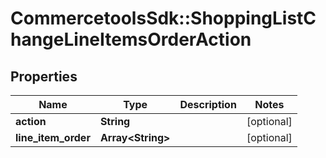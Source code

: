 # CommercetoolsSdk::ShoppingListChangeLineItemsOrderAction

## Properties
Name | Type | Description | Notes
------------ | ------------- | ------------- | -------------
**action** | **String** |  | [optional] 
**line_item_order** | **Array&lt;String&gt;** |  | [optional] 

